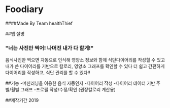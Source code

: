 # Foodiary
####Made By Team healthThief

##앱 설명
### "너는 사진만 찍어! 나머진 내가 다 할게!"
음식사진만 찍으면 자동으로 인식해
영양소 정보와 함께 식단다이어리를 작성힐 수 있고
내가 쓴 다이어리를 기반으로 칼로리, 영양소 그래프를 확인할 수 있다
더 쉽고 간편하게 다이어리를 작성하고, 식단 관리를 할 수 있다!!

##기능
-머신러닝을 이용한 음식 자동인지
-다이어리 작성
-다이어리 데이터 기반 주별/월별 그래프
-프로필 작성/수정/확인 (권장칼로리 계산용)

##제작기간
2019
